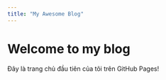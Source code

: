 ```yaml
---
title: "My Awesome Blog"
---
```


# Welcome to my blog

Đây là trang chủ đầu tiên của tôi trên GitHub Pages!
